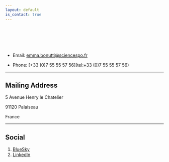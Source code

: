 ```yaml
---
layout: default
is_contact: true
---
```


<div style="height: 70px;"></div>

* Email: [emma.bonutti@sciencespo.fr](mailto:emma.bonutti@sciencespo.fr)

* Phone: [+33 (0)7 55 55 57 56](tel:+33 (0)7 55 55 57 56)

---

## Mailing Address

5 Avenue Henry le Chatelier

91120 Palaiseau

France

---

## Social

1. [BlueSky](https://bsky.app/profile/emmabonutti.bsky.social)
2. [LinkedIn](www.linkedin.com/in/emma-bonutti-d-agostini-2b8026231)


<div style="height: 70px;"></div>
